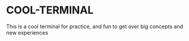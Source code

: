 # COOL-TERMINAL
This is a cool terminal for practice, and fun to get over big concepts and new experiences
